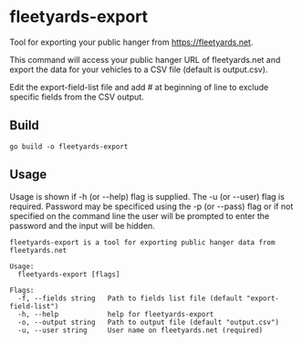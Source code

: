 # fleetyards-export
Tool for exporting your public hanger from https://fleetyards.net.

This command will access your public hanger URL of fleetyards.net and export the data for your vehicles to a CSV file (default is output.csv).

Edit the export-field-list file and add # at beginning of line to exclude specific fields from the CSV output.

## Build
    go build -o fleetyards-export
## Usage
Usage is shown if -h (or --help) flag is supplied. The -u (or --user) flag is required. Password may be specificed using the -p (or --pass) flag or if not specified on the command line the user will be prompted to enter the password and the input will be hidden.

    fleetyards-export is a tool for exporting public hanger data from fleetyards.net

    Usage:
      fleetyards-export [flags]

    Flags:
      -f, --fields string   Path to fields list file (default "export-field-list")
      -h, --help            help for fleetyards-export
      -o, --output string   Path to output file (default "output.csv")
      -u, --user string     User name on fleetyards.net (required)
